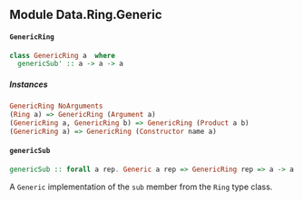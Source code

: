 ## Module Data.Ring.Generic

#### `GenericRing`

``` purescript
class GenericRing a  where
  genericSub' :: a -> a -> a
```

##### Instances
``` purescript
GenericRing NoArguments
(Ring a) => GenericRing (Argument a)
(GenericRing a, GenericRing b) => GenericRing (Product a b)
(GenericRing a) => GenericRing (Constructor name a)
```

#### `genericSub`

``` purescript
genericSub :: forall a rep. Generic a rep => GenericRing rep => a -> a -> a
```

A `Generic` implementation of the `sub` member from the `Ring` type class.


